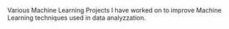 Various Machine Learning Projects I have worked on to improve Machine Learning techniques used in data analyzzation. 
